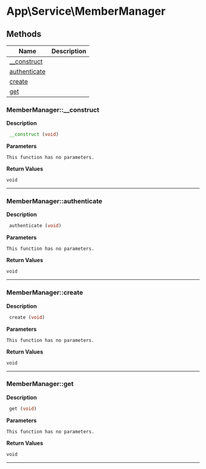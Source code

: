 # App\Service\MemberManager  







## Methods

| Name | Description |
|------|-------------|
|[__construct](#membermanager__construct)||
|[authenticate](#membermanagerauthenticate)||
|[create](#membermanagercreate)||
|[get](#membermanagerget)||




### MemberManager::__construct  

**Description**

```php
 __construct (void)
```

 

 

**Parameters**

`This function has no parameters.`

**Return Values**

`void`


<hr />


### MemberManager::authenticate  

**Description**

```php
 authenticate (void)
```

 

 

**Parameters**

`This function has no parameters.`

**Return Values**

`void`


<hr />


### MemberManager::create  

**Description**

```php
 create (void)
```

 

 

**Parameters**

`This function has no parameters.`

**Return Values**

`void`


<hr />


### MemberManager::get  

**Description**

```php
 get (void)
```

 

 

**Parameters**

`This function has no parameters.`

**Return Values**

`void`


<hr />

